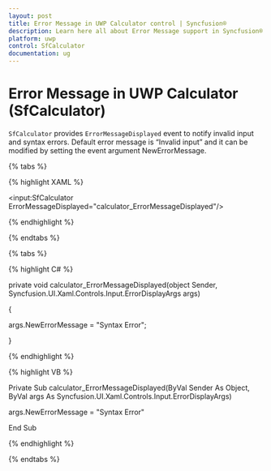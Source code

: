 ```yaml
---
layout: post
title: Error Message in UWP Calculator control | Syncfusion®
description: Learn here all about Error Message support in Syncfusion® UWP Calculator (SfCalculator) control and more.
platform: uwp
control: SfCalculator
documentation: ug
---
```


# Error Message in UWP Calculator (SfCalculator)

`SfCalculator` provides `ErrorMessageDisplayed` event to notify invalid input and syntax errors. Default error message is “Invalid input” and it can be modified by setting the event argument NewErrorMessage.

{% tabs %}

{% highlight XAML %}

<input:SfCalculator ErrorMessageDisplayed="calculator_ErrorMessageDisplayed"/>

{% endhighlight %}

{% endtabs %}

{% tabs %}

{% highlight C# %}

private void calculator_ErrorMessageDisplayed(object Sender, Syncfusion.UI.Xaml.Controls.Input.ErrorDisplayArgs args)

{

args.NewErrorMessage = "Syntax Error";

}

{% endhighlight %}

{% highlight VB %}

Private Sub calculator_ErrorMessageDisplayed(ByVal Sender As Object, ByVal args As Syncfusion.UI.Xaml.Controls.Input.ErrorDisplayArgs)


args.NewErrorMessage = "Syntax Error"

End Sub

{% endhighlight %}

{% endtabs %}



